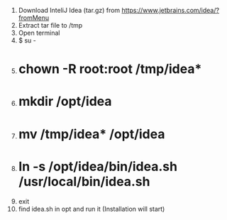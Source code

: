 1. Download InteliJ Idea (tar.gz) from https://www.jetbrains.com/idea/?fromMenu
2. Extract tar file to /tmp
3. Open terminal
4. $ su -
5. # chown -R root:root /tmp/idea*
6. # mkdir /opt/idea
7. # mv /tmp/idea* /opt/idea
8. # ln -s /opt/idea/bin/idea.sh /usr/local/bin/idea.sh
9. exit
10. find idea.sh in opt and run it (Installation will start)